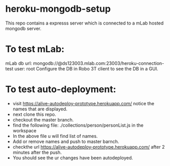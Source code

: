 # heroku-mongodb-setup
This repo contains a expresss server which is connected to a mLab hosted mongodb server.
# To test mLab: 
mLab db url: mongodb://@ds123003.mlab.com:23003/heroku-connection-test
user: root
Configure the DB in Robo 3T client to see the DB in a GUI.

# To test auto-deployment:
* visit https://alive-autodeploy-prototype.herokuapp.com/ notice the names that are displayed.
* next clone this repo.
* checkout the master branch.
* find the following file: ./collections/person/personList.js in the workspace
* In the above file u will find list of names.
* Add or remove names and push to master barnch.
* checkthe url https://alive-autodeploy-prototype.herokuapp.com/ after 2 minutes after the push.
* You should see the ur changes have been autodeployed.


